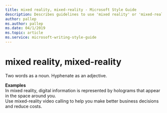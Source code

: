 ```yaml
---
title: mixed reality, mixed-reality - Microsoft Style Guide
description: Describes guidelines to use 'mixed reality' or 'mixed-reality' in Microsoft documents and provides multiple examples.
author: pallep
ms.author: pallep
ms.date: 04/1/2019
ms.topic: article
ms.service: microsoft-writing-style-guide
---
```


# mixed reality, mixed-reality

Two words as a noun. Hyphenate as an adjective. 

**Examples**   
In mixed reality, digital information is represented by holograms that appear in the space around you.  
Use mixed-reality video calling to help you make better business decisions and reduce costs.
